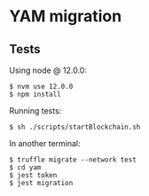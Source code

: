 # YAM migration


## Tests

Using node @ 12.0.0:
```
$ nvm use 12.0.0
$ npm install
```

Running tests:
```
$ sh ./scripts/startBlockchain.sh
```

In another terminal:
```
$ truffle migrate --network test
$ cd yam
$ jest token
$ jest migration
```
